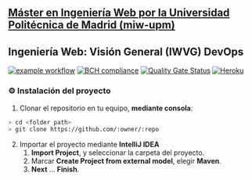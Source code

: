 ## [Máster en Ingeniería Web por la Universidad Politécnica de Madrid (miw-upm)](http://miw.etsisi.upm.es)

## Ingeniería Web: Visión General (IWVG) DevOps

[![example workflow](https://github.com/isadiamar/iwvg-devops-diaz-isabel/actions/workflows/test-sonar.yml/badge.svg)](https://github.com/isadiamar/iwvg-devops-diaz-isabel/actions/workflows/test-sonar.yml)
[![BCH compliance](https://bettercodehub.com/edge/badge/isadiamar/iwvg-devops-diaz-isabel?branch=master)](https://bettercodehub.com/results/isadiamar/iwvg-devops-diaz-isabel)
[![Quality Gate Status](https://sonarcloud.io/api/project_badges/measure?project=isadiamar_iwvg-devops-diaz-isabel&metric=alert_status)](https://sonarcloud.io/dashboard?id=isadiamar_iwvg-devops-diaz-isabel)
[![Heroku](https://iwvg-devops-diaz-isabel.herokuapp.com/system/version-badge)](https://iwvg-devops-diaz-isabel.herokuapp.com/)

### :gear: Instalación del proyecto

1. Clonar el repositorio en tu equipo, **mediante consola**:

```sh
> cd <folder path>
> git clone https://github.com/:owner/:repo
```

2. Importar el proyecto mediante **IntelliJ IDEA**
    1. **Import Project**, y seleccionar la carpeta del proyecto.
    1. Marcar **Create Project from external model**, elegir **Maven**.
    1. **Next** … **Finish**.
